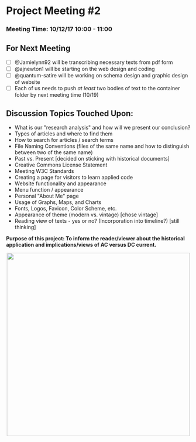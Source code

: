 # Project Meeting #2
### Meeting Time: 10/12/17 10:00 - 11:00
## For Next Meeting
- [ ] @Jamielynn92 will be transcribing necessary texts from pdf form
- [ ] @ajnewton1 will be starting on the web design and coding
- [ ] @quantum-satire will be working on schema design and graphic design of website
- [ ] Each of us needs to push *at least* two bodies of text to the container folder by next meeting time (10/19)

## Discussion Topics Touched Upon:
- What is our "research analysis" and how will we present our conclusion?
- Types of articles and where to find them
- How to search for articles / search terms
- File Naming Conventions (files of the same name and how to distinguish between two of the same name)
- Past vs. Present [decided on sticking with historical documents]
- Creative Commons License Statement
- Meeting W3C Standards
- Creating a page for visitors to learn applied code
- Website functionality and appearance
- Menu function / appearance
- Personal "About Me" page
- Usage of Graphs, Maps, and Charts
- Fonts, Logos, Favicon, Color Scheme, etc.
- Appearance of theme (modern vs. vintage) [chose vintage]
- Reading view of texts - yes or no? (Incorporation into timeline?) [still thinking]

**Purpose of this project: To inform the reader/viewer about the historical application and implications/views of AC versus DC current.**

<p align="center">
<img src="https://github.com/quantum-satire/warofcurrents/blob/master/meetingNotes/board.jpg" height="500" width="500">
</p>
